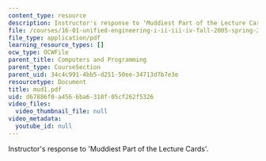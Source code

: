 ```yaml
---
content_type: resource
description: Instructor's response to 'Muddiest Part of the Lecture Cards'.
file: /courses/16-01-unified-engineering-i-ii-iii-iv-fall-2005-spring-2006/d67886f0a4566ba6310f05cf262f5326_mud1.pdf
file_type: application/pdf
learning_resource_types: []
ocw_type: OCWFile
parent_title: Computers and Programming
parent_type: CourseSection
parent_uid: 34c4c991-4bb5-d251-50ee-34713d7b7e3e
resourcetype: Document
title: mud1.pdf
uid: d67886f0-a456-6ba6-310f-05cf262f5326
video_files:
  video_thumbnail_file: null
video_metadata:
  youtube_id: null
---
```

Instructor's response to 'Muddiest Part of the Lecture Cards'.
